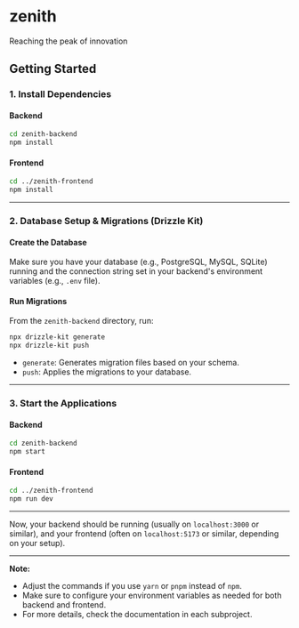 # zenith

Reaching the peak of innovation

## Getting Started

### 1. Install Dependencies

#### Backend

```bash
cd zenith-backend
npm install
```

#### Frontend

```bash
cd ../zenith-frontend
npm install
```

---

### 2. Database Setup & Migrations (Drizzle Kit)

#### Create the Database

Make sure you have your database (e.g., PostgreSQL, MySQL, SQLite) running and the connection string set in your backend's environment variables (e.g., `.env` file).

#### Run Migrations

From the `zenith-backend` directory, run:

```bash
npx drizzle-kit generate
npx drizzle-kit push
```

- `generate`: Generates migration files based on your schema.
- `push`: Applies the migrations to your database.

---

### 3. Start the Applications

#### Backend

```bash
cd zenith-backend
npm start
```

#### Frontend

```bash
cd ../zenith-frontend
npm run dev
```

---

Now, your backend should be running (usually on `localhost:3000` or similar), and your frontend (often on `localhost:5173` or similar, depending on your setup).

---

**Note:**

- Adjust the commands if you use `yarn` or `pnpm` instead of `npm`.
- Make sure to configure your environment variables as needed for both backend and frontend.
- For more details, check the documentation in each subproject.

